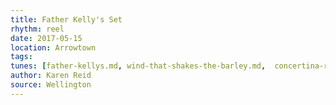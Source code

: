 ```yaml
---
title: Father Kelly's Set
rhythm: reel
date: 2017-05-15
location: Arrowtown
tags:
tunes: [father-kellys.md, wind-that-shakes-the-barley.md,  concertina-reel.md]
author: Karen Reid
source: Wellington
---
```

